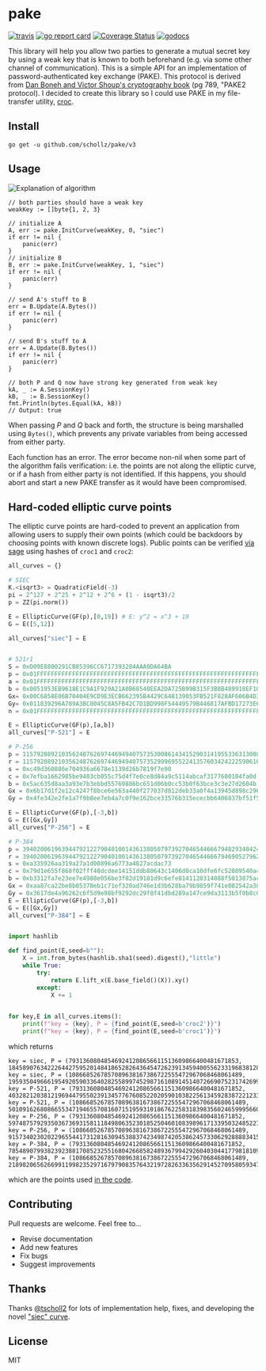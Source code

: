 # pake

[![travis](https://travis-ci.org/schollz/pake.svg?branch=master)](https://travis-ci.org/schollz/pake) 
[![go report card](https://goreportcard.com/badge/github.com/schollz/pake)](https://goreportcard.com/report/github.com/schollz/pake)
[![Coverage Status](https://coveralls.io/repos/github/schollz/pake/badge.svg)](https://coveralls.io/github/schollz/pake)
[![godocs](https://godoc.org/github.com/schollz/pake?status.svg)](https://godoc.org/github.com/schollz/pake) 

This library will help you allow two parties to generate a mutual secret key by using a weak key that is known to both beforehand (e.g. via some other channel of communication). This is a simple API for an implementation of password-authenticated key exchange (PAKE). This protocol is derived from [Dan Boneh and Victor Shoup's cryptography book](https://crypto.stanford.edu/~dabo/cryptobook/BonehShoup_0_4.pdf) (pg 789, "PAKE2 protocol). I decided to create this library so I could use PAKE in my file-transfer utility, [croc](https://github.com/schollz/croc).


## Install

```
go get -u github.com/schollz/pake/v3
```

## Usage 

![Explanation of algorithm](https://i.imgur.com/s7oQWVP.png)

```golang
// both parties should have a weak key
weakKey := []byte{1, 2, 3}

// initialize A
A, err := pake.InitCurve(weakKey, 0, "siec")
if err != nil {
    panic(err)
}
// initialize B
B, err := pake.InitCurve(weakKey, 1, "siec")
if err != nil {
    panic(err)
}

// send A's stuff to B
err = B.Update(A.Bytes())
if err != nil {
    panic(err)
}

// send B's stuff to A
err = A.Update(B.Bytes())
if err != nil {
    panic(err)
}

// both P and Q now have strong key generated from weak key
kA, _ := A.SessionKey()
kB, _ := B.SessionKey()
fmt.Println(bytes.Equal(kA, kB))
// Output: true
```

When passing *P* and *Q* back and forth, the structure is being marshalled using `Bytes()`, which prevents any private variables from being accessed from either party.

Each function has an error. The error become non-nil when some part of the algorithm fails verification: i.e. the points are not along the elliptic curve, or if a hash from either party is not identified. If this happens, you should abort and start a new PAKE transfer as it would have been compromised. 

## Hard-coded elliptic curve points

The elliptic curve points are hard-coded to prevent an application from allowing users to supply their own points (which could be backdoors by choosing points with known discrete logs). Public points can be verified [via sage](https://sagecell.sagemath.org/?z=eJzNVk1v3MgRvQvQfyDkw85gJaWrqr9qkQ1AckgjyMXB5mCsYQvNZnc8yFhSZsa7Ehb-73mULNv5wCKLXSDhYdhDVlVX1Xuvmmm3u8rv9z-UQ_Nt89OH05PTk2fNd38c-tOTP13-fnv4-_4of8CrP79P8z4dt3nclt28upD16cntFi_4DXFovsad3cON-OHm8bui5qJ5jLH-HcMB9t9_v7rdXl7f7N-t1utluwEPh91ue4vg_ZLJ6vm4ul2fvzLnpK_XzbNm-Ka5f8Mwu3sjiEp6evJ8cVq9cufErx-ipE91vDo7bEs-e71YLG-WghzTnk5PvsMzc7cxOsRoDCv1XXSivu99oCAqHG3btmbTetu1j_maO0Pj__xCgf8vuYAZ02MuxpE6GTr1FAfqtaVRWVum1nQ-OmuGoeVNG9h1qp2QG6WLnY2qsB8JMJDzpKKOhj4MKqEj77g33Ua6jrrRBHFBNmOMsuFe7EjDaB2NG-s7Z2Q0Bky4e8ylx45xML4Lxho7aL_RQYa-856xQWcta-9tJFHjZOzAiDFybEcPF7uRTde2ZDs3hDCMQ3DKcRxo04PcLY9jGzeDiI2d9BSdbxGtGzUMYRDqeXDdxnvkcv-IEUVBI3wborbS9cZY18fWjZ3lPmyo26jG0Vlr1QVFaj5SaMduQ4GDDMi4R-ghsKpDweyt6Z0znRqSsd2Y4Emc9MFE33Lgnq2JsRvUBq_jhrx36Mv1b8WX1lH0MUTpRh7Vo8Fj3xuycQxGW7cxwMr12kXg2tvQDl3nxy7QoCQRqevPijydT4uAv5TviwuA81m_z5oXF-z8oxqJ0DE2UZmMOM82Bs9eA3qoVq0J4IsTg86QFUuO1QhZ0NSJeCFBozzSDovsHSbC_r-NCSzUIwyzRfODN2LZMrNT48mAe8TGWvGo9vDQ-Wx1Fr_sV8BIFZ-8D7EQCDizn0IkraEokMoP9qHUKQE71uimgm0lT8a5HNxsYWhyiXO0SbMjsmnKqQqF4KMhY2sy85MqXcpe3BxTkqRSwiRlmmaHlBW5TNk7mo2fTM5OJlO9TLlIlsIBaRk7LYp6COQnCjNVLsQZtYYaYemL85KsNZVDMBLmSDyXSSSZahNqs9haYwb7Fzk8BLK1oFmFa6EUqk6xlFAmm0I2VQt5XjJYejphRJRc8jSBNj5KmKqj6pqfJdCFPDLo44nw_O78-f2_MwoE-mdGSbSPjELKhg1AVI-lBROIOSiGCBmwXKC1aJwJivOBgaSHbj2gVBtZBaOGrQsMKMgqZGIElLOB_QI9u6jwNhAQYc4gBBHLcn7tf9XOHjMMlp6DdxifClIxQPdYRwVAJoL5DPKCqnAC9UH3ZY7IEzsTGq7sQRLSxCGBExAAOBoC4I14kueUg3xip85UvHMVo6AarrXaOOe5FIgLhJqnaBA9E3CbTU5k5lp8zQ71KQ6ChElXInpVkqsQVvWFIooJOQcoKsoTe8Ek4ppCYVlYYsHZYpyfitTIM-HgoFmzL7VE7AzNQd1odHUYjTEs3Ef5CqUkLjCfOUWXY5lnKZlTqZ_YnVIMOTFPJUJmAmVOlAOVKmzSHCwSnGXyHKcUdIImoVZLxQBTy0ki5jFXdjMoitngsyRnXUEOwMSkKXxiP2AMc4FwMVM4--pmLRqnigOCZ-ikxmppnmaOmsiGXHQGKCSTq2aK2ZjkDVJDOgE16xySFayzmpJMcfVXSwNK-PJjafvu9mZ_bN6mw9vddlqezKU2dXs9X93ebK-Pq-H8UMr87XR2tv7m9KTB9RLeeHNZ9zfvrqb7YzmsPrpfHt4mWi3268t5-9dyOK7W52e77fG4K2frR-8f3253pfnL_n35GG65jvv7L_4t174c3--vm-Fyt63Hq7vVcDmlQ7mqD5-j69XL9fry7n61_uxU7nK5Pf5LlJfN1xj4S1XLv9OTerNv_lbuzwcU0Hzuy-X2WN4dVk8F3u6XwusZLJevZNw-nDcvluV_6MtXeX-T-av1h6cCf7k3PXj_AxzM6dk=&lang=sage&interacts=eJyLjgUAARUAuQ==) using hashes of `croc1` and `croc2`:

```python
all_curves = {}

# SIEC
K.<isqrt3> = QuadraticField(-3)
pi = 2^127 + 2^25 + 2^12 + 2^6 + (1 - isqrt3)/2
p = ZZ(pi.norm())

E = EllipticCurve(GF(p),[0,19]) # E: y^2 = x^3 + 19
G = E([5,12])

all_curves["siec"] = E


# 521r1
S = 0xD09E8800291CB85396CC6717393284AAA0DA64BA
p = 0x01FFFFFFFFFFFFFFFFFFFFFFFFFFFFFFFFFFFFFFFFFFFFFFFFFFFFFFFFFFFFFFFFFFFFFFFFFFFFFFFFFFFFFFFFFFFFFFFFFFFFFFFFFFFFFFFFFFFFFFFFFFFFFFFFFF
a = 0x01FFFFFFFFFFFFFFFFFFFFFFFFFFFFFFFFFFFFFFFFFFFFFFFFFFFFFFFFFFFFFFFFFFFFFFFFFFFFFFFFFFFFFFFFFFFFFFFFFFFFFFFFFFFFFFFFFFFFFFFFFFFFFFFFFC
b = 0x0051953EB9618E1C9A1F929A21A0B68540EEA2DA725B99B315F3B8B489918EF109E156193951EC7E937B1652C0BD3BB1BF073573DF883D2C34F1EF451FD46B503F00
Gx= 0x00C6858E06B70404E9CD9E3ECB662395B4429C648139053FB521F828AF606B4D3DBAA14B5E77EFE75928FE1DC127A2FFA8DE3348B3C1856A429BF97E7E31C2E5BD66
Gy= 0x011839296A789A3BC0045C8A5FB42C7D1BD998F54449579B446817AFBD17273E662C97EE72995EF42640C550B9013FAD0761353C7086A272C24088BE94769FD16650
n = 0x01FFFFFFFFFFFFFFFFFFFFFFFFFFFFFFFFFFFFFFFFFFFFFFFFFFFFFFFFFFFFFFFFFA51868783BF2F966B7FCC0148F709A5D03BB5C9B8899C47AEBB6FB71E91386409

E = EllipticCurve(GF(p),[a,b])
all_curves["P-521"] = E

# P-256
p = 115792089210356248762697446949407573530086143415290314195533631308867097853951
r = 115792089210356248762697446949407573529996955224135760342422259061068512044369
s = 0xc49d360886e704936a6678e1139d26b7819f7e90
c = 0x7efba1662985be9403cb055c75d4f7e0ce8d84a9c5114abcaf3177680104fa0d
b = 0x5ac635d8aa3a93e7b3ebbd55769886bc651d06b0cc53b0f63bce3c3e27d2604b
Gx = 0x6b17d1f2e12c4247f8bce6e563a440f277037d812deb33a0f4a13945d898c296
Gy = 0x4fe342e2fe1a7f9b8ee7eb4a7c0f9e162bce33576b315ececbb6406837bf51f5 

E = EllipticCurve(GF(p),[-3,b])
G = E([Gx,Gy])
all_curves["P-256"] = E

# P-384
p = 39402006196394479212279040100143613805079739270465446667948293404245721771496870329047266088258938001861606973112319
r = 39402006196394479212279040100143613805079739270465446667946905279627659399113263569398956308152294913554433653942643
s = 0xa335926aa319a27a1d00896a6773a4827acdac73
c = 0x79d1e655f868f02fff48dcdee14151ddb80643c1406d0ca10dfe6fc52009540a495e8042ea5f744f6e184667cc722483
b = 0xb3312fa7e23ee7e4988e056be3f82d19181d9c6efe8141120314088f5013875ac656398d8a2ed19d2a85c8edd3ec2aef
Gx = 0xaa87ca22be8b05378eb1c71ef320ad746e1d3b628ba79b9859f741e082542a385502f25dbf55296c3a545e3872760ab7
Gy = 0x3617de4a96262c6f5d9e98bf9292dc29f8f41dbd289a147ce9da3113b5f0b8c00a60b1ce1d7e819d7a431d7c90ea0e5f
E = EllipticCurve(GF(p),[-3,b])
G = E([Gx,Gy])
all_curves["P-384"] = E


import hashlib

def find_point(E,seed=b""):
    X = int.from_bytes(hashlib.sha1(seed).digest(),"little")
    while True:
        try:
            return E.lift_x(E.base_field()(X)).xy()
        except:
            X += 1

    
for key,E in all_curves.items():
    print(f"key = {key}, P = {find_point(E,seed=b'croc2')}")
    print(f"key = {key}, P = {find_point(E,seed=b'croc1')}")
```

which returns

```
key = siec, P = (793136080485469241208656611513609866400481671853, 18458907634222644275952014841865282643645472623913459400556233196838128612339)
key = siec, P = (1086685267857089638167386722555472967068468061489, 19593504966619549205903364028255899745298716108914514072669075231742699650911)
key = P-521, P = (793136080485469241208656611513609866400481671852, 4032821203812196944795502391345776760852202059010382256134592838722123385325802540879231526503456158741518531456199762365161310489884151533417829496019094620)
key = P-521, P = (1086685267857089638167386722555472967068468061489, 5010916268086655347194655708160715195931018676225831839835602465999566066450501167246678404591906342753230577187831311039273858772817427392089150297708931207)
key = P-256, P = (793136080485469241208656611513609866400481671852, 59748757929350367369315811184980635230185250460108398961713395032485227207304)
key = P-256, P = (1086685267857089638167386722555472967068468061489, 9157340230202296554417312816309453883742349874205386245733062928888341584123)
key = P-384, P = (793136080485469241208656611513609866400481671852, 7854890799382392388170852325516804266858248936799429260403044177981810983054351714387874260245230531084533936948596)
key = P-384, P = (1086685267857089638167386722555472967068468061489, 21898206562669911998235297167979083576432197282633635629145270958059347586763418294901448537278960988843108277491616)
```

which are the points used [in the code](https://github.com/schollz/pake/blob/master/pake.go#L76-L107).

## Contributing

Pull requests are welcome. Feel free to...

- Revise documentation
- Add new features
- Fix bugs
- Suggest improvements

## Thanks

Thanks [@tscholl2](https://github.com/tscholl2) for lots of implementation help, fixes, and developing the novel ["siec" curve](https://doi.org/10.1080/10586458.2017.1412371).


## License

MIT
